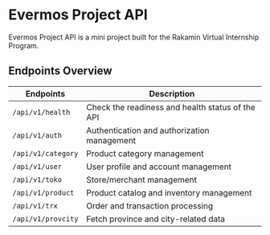# Evermos Project API

Evermos Project API is a mini project built for the Rakamin Virtual Internship Program.

## Endpoints Overview

| Endpoints          | Description                                      |
| ------------------ | ------------------------------------------------ |
| `/api/v1/health`   | Check the readiness and health status of the API |
| `/api/v1/auth`     | Authentication and authorization management      |
| `/api/v1/category` | Product category management                      |
| `/api/v1/user`     | User profile and account management              |
| `/api/v1/toko`     | Store/merchant management                        |
| `/api/v1/product`  | Product catalog and inventory management         |
| `/api/v1/trx`      | Order and transaction processing                 |
| `/api/v1/provcity` | Fetch province and city-related data             |
